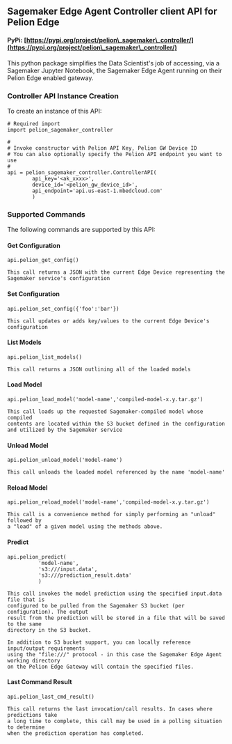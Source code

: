 ## Sagemaker Edge Agent Controller client API for Pelion Edge 

#### PyPi:  [https://pypi.org/project/pelion\_sagemaker\_controller/](https://pypi.org/project/pelion\_sagemaker\_controller/)

This python package simplifies the Data Scientist's job of accessing, via a Sagemaker Jupyter Notebook, the Sagemaker Edge Agent running on their Pelion Edge enabled gateway.

### Controller API Instance Creation

To create an instance of this API:
	
	# Required import
	import pelion_sagemaker_controller
	
	#
	# Invoke constructor with Pelion API Key, Pelion GW Device ID
	# You can also optionally specify the Pelion API endpoint you want to use
	#
	api = pelion_sagemaker_controller.ControllerAPI(
			api_key='<ak_xxxx>', 
			device_id='<pelion_gw_device_id>', 
			api_endpoint='api.us-east-1.mbedcloud.com'
			)
		
		
### Supported Commands

The following commands are supported by this API:

#### Get Configuration

	api.pelion_get_config()
	
	This call returns a JSON with the current Edge Device representing the 
	Sagemaker service's configuration
	
#### Set Configuration

	api.pelion_set_config({'foo':'bar'})
	
	This call updates or adds key/values to the current Edge Device's configuration
	
#### List Models

	api.pelion_list_models()
	
	This call returns a JSON outlining all of the loaded models
	
#### Load Model

	api.pelion_load_model('model-name','compiled-model-x.y.tar.gz')
	
	This call loads up the requested Sagemaker-compiled model whose compiled 
	contents are located within the S3 bucket defined in the configuration
	and utilized by the Sagemaker service
	
#### Unload Model

	api.pelion_unload_model('model-name')
	
	This call unloads the loaded model referenced by the name 'model-name'
	
#### Reload Model

	api.pelion_reload_model('model-name','compiled-model-x.y.tar.gz')
	
	This call is a convenience method for simply performing an "unload" followed by
	a "load" of a given model using the methods above. 
	
#### Predict

	api.pelion_predict(
	          'model-name',
	          's3:///input.data', 
	          's3:///prediction_result.data'
	          )
	
	This call invokes the model prediction using the specified input.data file that is
	configured to be pulled from the Sagemaker S3 bucket (per configuration). The output
	result from the prediction will be stored in a file that will be saved to the same
	directory in the S3 bucket. 
	
	In addition to S3 bucket support, you can locally reference input/output requirements
	using the "file:///" protocol - in this case the Sagemaker Edge Agent working directory
	on the Pelion Edge Gateway will contain the specified files. 
	
#### Last Command Result

	api.pelion_last_cmd_result()
	
	This call returns the last invocation/call results. In cases where predictions take
	a long time to complete, this call may be used in a polling situation to determine
	when the prediction operation has completed. 


